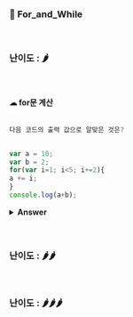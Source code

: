 ### 🎁 For_and_While

<br>

### 난이도 : 🌶

<br>

#### ☁︎ for문 계산


 ```javascript

다음 코드의 출력 값으로 알맞은 것은?


var a = 10;
var b = 2;
for(var i=1; i<5; i+=2){
 a += i;
}
console.log(a+b);

````



<details><summary><b>Answer</b></summary>

  <p>

```javascript
16

=> a에 1과 3이 더해지고, b=2 이므로 10 + 1 + 3 + 2 = 16
````

 </p>
 </details>
 <br>
 <br>

### 난이도 : 🌶🌶

<br>

### 난이도 : 🌶🌶🌶

<br>
